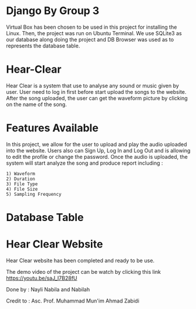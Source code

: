 # Django By Group 3
Virtual Box has been chosen to be used in this project for installing the Linux. Then, the project was run on Ubuntu Terminal. We use SQLite3 as our database along doing the project and DB Browser was used as to represents the database table.  

# Hear-Clear
Hear Clear is a system that use to analyse any sound or music given by user. User need to log in first before start upload the songs to the website. After the song uploaded, the user can get the waveform picture by clicking on the name of the song.  

# Features Available
In this project, we allow for the user to upload and play the audio uploaded into the website. Users also can Sign Up, Log In and Log Out and is allowing to edit the profile or change the password. Once the audio is uploaded, the system will start analyze the song and produce report including :

    1) Waveform
    2) Duration
    3) File Type
    4) File Size
    5) Sampling Frequency

# Database Table 


# Hear Clear Website

Hear Clear website has been completed and ready to be use. 

The demo video of the project can be watch by clicking this link https://youtu.be/saJ_I7B28fU

Done by : Nayli Nabila and Nabilah

Credit to : Asc. Prof. Muhammad Mun'im Ahmad Zabidi
